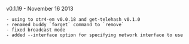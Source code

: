 v0.1.19 - November 16 2013

    - using to otr4-em v0.0.18 and get-telehash v0.1.0
    - renamed buddy `forget` command to `remove`
    - fixed broadcast mode
    - added --interface option for specifying network interface to use

